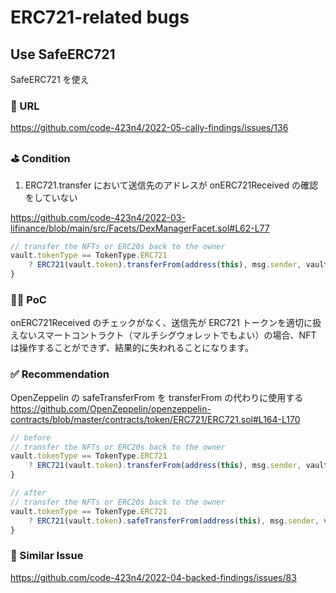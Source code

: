 # ERC721-related bugs

## Use SafeERC721

SafeERC721 を使え

### 🔗 URL

https://github.com/code-423n4/2022-05-cally-findings/issues/136

### ⛳️ Condition

1. ERC721.transfer において送信先のアドレスが onERC721Received の確認をしていない

https://github.com/code-423n4/2022-03-lifinance/blob/main/src/Facets/DexManagerFacet.sol#L62-L77

```javascript
// transfer the NFTs or ERC20s back to the owner
vault.tokenType == TokenType.ERC721
    ? ERC721(vault.token).transferFrom(address(this), msg.sender, vault.tokenIdOrAmount) // here
}
```

### 👨‍💻 PoC

onERC721Received のチェックがなく、送信先が ERC721 トークンを適切に扱えないスマートコントラクト（マルチシグウォレットでもよい）の場合、NFT は操作することができず、結果的に失われることになります。

### ✅ Recommendation

OpenZeppelin の safeTransferFrom を transferFrom の代わりに使用する
https://github.com/OpenZeppelin/openzeppelin-contracts/blob/master/contracts/token/ERC721/ERC721.sol#L164-L170

```javascript
// before
// transfer the NFTs or ERC20s back to the owner
vault.tokenType == TokenType.ERC721
    ? ERC721(vault.token).transferFrom(address(this), msg.sender, vault.tokenIdOrAmount) // here
}

// after
// transfer the NFTs or ERC20s back to the owner
vault.tokenType == TokenType.ERC721
    ? ERC721(vault.token).safeTransferFrom(address(this), msg.sender, vault.tokenIdOrAmount) // here
}
```

### 👬 Similar Issue

https://github.com/code-423n4/2022-04-backed-findings/issues/83
